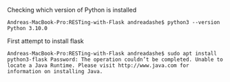 Checking which version of Python is installed

`Andreas-MacBook-Pro:RESTing-with-Flask andreadashe$ python3 --version
Python 3.10.0`


First attempt to install flask

`Andreas-MacBook-Pro:RESTing-with-Flask andreadashe$ sudo apt install python3-flask
Password:
The operation couldn’t be completed. Unable to locate a Java Runtime.
Please visit http://www.java.com for information on installing Java.`

